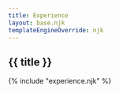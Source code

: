 ```yaml
---
title: Experience
layout: base.njk
templateEngineOverride: njk
---
```


<h2>{{ title }}</h2>

{% include "experience.njk" %}